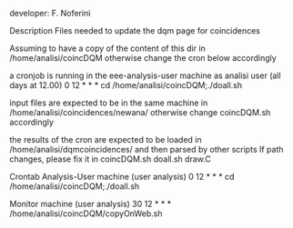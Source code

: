 developer: F. Noferini

Description
Files needed to update the dqm page for coincidences

Assuming to have a copy of the content of this dir in
/home/analisi/coincDQM
otherwise change the cron below accordingly

a cronjob is running in the eee-analysis-user machine as analisi user (all days at 12.00)
0 12 * * * cd /home/analisi/coincDQM;./doall.sh

input files are expected to be in the same machine in
/home/analisi/coincidences/newana/
otherwise change coincDQM.sh accordingly

the results of the cron are expected to be loaded in
/home/analisi/dqmcoincidences/
and then parsed by other scripts
If path changes, please fix it in
coincDQM.sh
doall.sh
draw.C


Crontab
Analysis-User machine (user analysis)
0 12 * * * cd /home/analisi/coincDQM;./doall.sh

Monitor machine (user analysis)
30 12 * * * /home/analisi/coincDQM/copyOnWeb.sh
